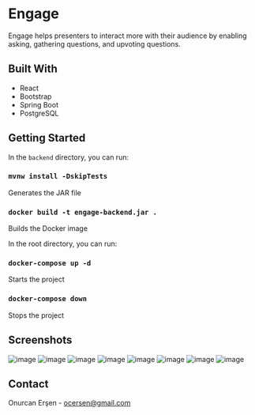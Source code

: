 # Engage

Engage helps presenters to interact more with their audience by enabling asking, gathering questions, and upvoting questions.

## Built With

- React
- Bootstrap
- Spring Boot
- PostgreSQL

## Getting Started

In the `backend` directory, you can run:

### `mvnw install -DskipTests`
Generates the JAR file

### `docker build -t engage-backend.jar .`
Builds the Docker image

In the root directory, you can run:

### `docker-compose up -d`
Starts the project

### `docker-compose down`
Stops the project

## Screenshots
![image](https://user-images.githubusercontent.com/73167337/180852630-6cd4e8e7-81d8-4dd1-b939-cab9bc139c05.png)
![image](https://user-images.githubusercontent.com/73167337/180852714-c64a27d2-7844-4110-acaf-1dca2a0ba384.png)
![image](https://user-images.githubusercontent.com/73167337/180852780-52fcd4a2-3248-4f64-976f-5525ad722a51.png)
![image](https://user-images.githubusercontent.com/73167337/180852847-ae9ade54-41c2-47e2-946c-d2cc975c1f30.png)
![image](https://user-images.githubusercontent.com/73167337/180852111-88d49165-2093-4116-8a70-608f470efce8.png)
![image](https://user-images.githubusercontent.com/73167337/180852207-e145716c-14ef-4c48-96be-a232c4fb1914.png)
![image](https://user-images.githubusercontent.com/73167337/180852273-4a2f9da2-2a2f-4242-8bef-6f53ccb0e08d.png)
![image](https://user-images.githubusercontent.com/73167337/180852356-e0709c35-151a-4c0e-b027-6bd52eaaa05c.png)

## Contact
Onurcan Erşen - ocersen@gmail.com
